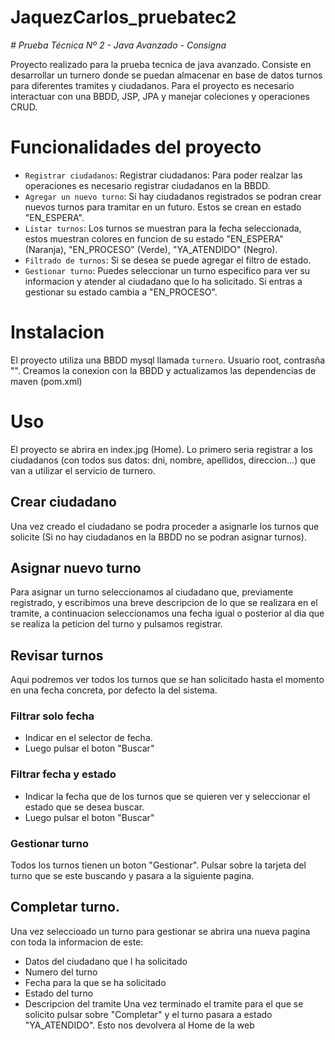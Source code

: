 # JaquezCarlos_pruebatec2
<em> # Prueba Técnica Nº 2 - Java Avanzado - Consigna </em>

Proyecto realizado para la prueba tecnica de java avanzado. Consiste en desarrollar un turnero donde se puedan almacenar en base de datos turnos para diferentes tramites y ciudadanos. 
Para el proyecto es necesario interactuar con una BBDD, JSP, JPA y manejar coleciones y operaciones CRUD.

# Funcionalidades del proyecto
- `Registrar ciudadanos`: Registrar ciudadanos: Para poder realzar las operaciones es necesario registrar ciudadanos en la BBDD.
- `Agregar un nuevo turno`: Si hay ciudadanos registrados se podran crear nuevos turnos para tramitar en un futuro. Estos se crean en estado "EN_ESPERA".
- `Listar turnos`: Los turnos se muestran para la fecha seleccionada, estos muestran colores en funcion de su estado "EN_ESPERA" (Naranja), "EN_PROCESO" (Verde), "YA_ATENDIDO" (Negro). 
- `Filtrado de turnos`: Si se desea se puede agregar el filtro de estado.
- `Gestionar turno`: Puedes seleccionar un turno especifico para ver su informacion y atender al ciudadano que lo ha solicitado. Si entras a gestionar su estado cambia a "EN_PROCESO".

# Instalacion
El proyecto utiliza una BBDD mysql llamada `turnero`. Usuario root, contrasña "".
Creamos la conexion con la BBDD y actualizamos las dependencias de maven (pom.xml)

# Uso
El proyecto se abrira en index.jpg (Home). Lo primero seria registrar a los ciudadanos (con todos sus datos: dni, nombre, apellidos, direccion...) que van a utilizar el servicio de turnero.

## Crear ciudadano
Una vez creado el ciudadano se podra proceder a asignarle los turnos que solicite (Si no hay ciudadanos en la BBDD no se podran asignar turnos).

## Asignar nuevo turno
Para asignar un turno seleccionamos al ciudadano que, previamente registrado, y escribimos una breve descripcion de lo que se realizara en el tramite, a continuacion seleccionamos una fecha igual o posterior al dia que se realiza la peticion del turno y pulsamos registrar.

## Revisar turnos
Aqui podremos ver todos los turnos que se han solicitado hasta el momento en una fecha concreta, por defecto la del sistema.
### Filtrar solo fecha
* Indicar en el selector de fecha.
* Luego pulsar el boton "Buscar"
### Filtrar fecha y estado
* Indicar la fecha que de los turnos que se quieren ver y seleccionar el estado que se desea buscar. 
* Luego pulsar el boton "Buscar"

### Gestionar turno
Todos los turnos tienen un boton "Gestionar". Pulsar sobre la tarjeta del turno que se este buscando y pasara a la siguiente pagina.

## Completar turno.
Una vez seleccioado un turno para gestionar se abrira una nueva pagina con toda la informacion de este:
* Datos del ciudadano que l ha solicitado
* Numero del turno
* Fecha para la que se ha solicitado
* Estado del turno
* Descripcion del tramite
Una vez terminado el tramite para el que se solicito pulsar sobre "Completar" y el turno pasara a estado "YA_ATENDIDO". Esto nos devolvera al Home de la web
